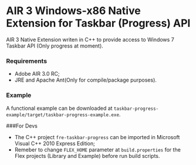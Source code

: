 # AIR 3 Windows-x86 Native Extension for Taskbar (Progress) API

AIR 3 Native Extension writen in C++ to provide access to Windows 7 Taskbar API (Only progress at moment).

### Requirements

+ Adobe AIR 3.0 RC;
+ JRE and Apache Ant(Only for compile/package purposes).

### Example

A functional example can be downloaded at  `taskbar-progress-example/target/taskbar-progress-example.exe`.

###For Devs

+ The C++ project `fre-taskbar-progress` can be imported in Microsoft Visual C++ 2010 Express Edition;
+ Remeber to change `FLEX_HOME` parameter at `build.properties` for the Flex projects (Library and Example) before run build scripts.